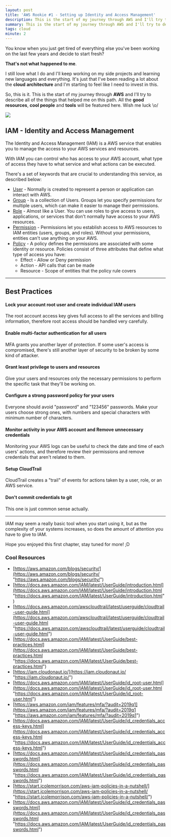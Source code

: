 ```yaml
---
layout: post
title: 'AWS Rookie #1 - Setting up Identity and Access Management'
description: This is the start of my journey through AWS and I'll try to describe all of the things that helped me on this path. All the good resources, cool people and tools will be featured here
summary: This is the start of my journey through AWS and I'll try to describe all of the things that helped me on this path. All the good resources, cool people and tools will be featured here.
tags: cloud
minute: 2
---
```


You know when you just get tired of everything else you've been working on the last few years and decide to start fresh?

**That's not what happened to me**.

I still love what I do and I'll keep working on my side projects and learning new languages and everything. It's just that I've been reading a lot about the **cloud** **architecture** and I'm starting to feel like I need to invest in this.

So, this is it. This is the start of my journey through **AWS** and I'll try to describe all of the things that helped me on this path. All the **good resources**, **cool people** and **tools** will be featured here. Wish me luck \\o/

![](https://media.giphy.com/media/RrVzUOXldFe8M/giphy.gif)

## IAM - Identity and Access Management

The Identity and Access Management (IAM) is a AWS service that enables you to manage the access to your AWS services and resources.

With IAM you can control who has access to your AWS account, what type of access they have to what service and what actions can be executed.

There's a set of keywords that are crucial to understanding this service, as described below:

* [User](https://docs.aws.amazon.com/IAM/latest/UserGuide/id_users.html) - Normally is created to represent a person or application can interact with AWS.
* [Group](https://docs.aws.amazon.com/IAM/latest/UserGuide/id_groups.html) - Is a collection of Users. Groups let you specify permissions for multiple users, which can make it easier to manage their permissions.
* [Role](https://docs.aws.amazon.com/IAM/latest/UserGuide/id_roles.html) - Almost like a User. You can use roles to give access to users, applications, or services that don't normally have access to your AWS resources.
* [Permission](https://aws.amazon.com/iam/features/manage-permissions/) - Permissions let you establish access to AWS resources to IAM entities (users, groups, and roles). Without your permissions, entities can't use anything on your AWS.
* [Policy](https://docs.aws.amazon.com/IAM/latest/UserGuide/access_policies.html) - A policy defines the permissions are associated with some identity or resource. Policies consist of three attributes that define what type of access you have:
  * Effect - Allow or Deny permission
  * Action - API calls that can be made
  * Resource - Scope of entities that the policy rule covers

---

## Best Practices

#### Lock your account root user and create individual IAM users

The root account access key gives full access to all the services and billing information, therefore root access should be handled very carefully.

#### Enable multi-factor authentication for all users

MFA grants you another layer of protection. If some user's access is compromised, there's still another layer of security to be broken by some kind of attacker.

#### Grant least privilege to users and resources

Give your users and resources only the necessary permissions to perform the specific task that they'll be working on.

#### Configure a strong password policy for your users

Everyone should avoid "password" and "123456" passwords. Make your users choose strong ones, with numbers and special characters with minimum number of characters.

#### Monitor activity in your AWS account and Remove unnecessary credentials

Monitoring your AWS logs can be useful to check the date and time of each users' actions, and therefore review their permissions and remove credentials that aren't related to them.

#### Setup CloudTrail

CloudTrail creates a "trail" of events for actions taken by a user, role, or an AWS service.

#### Don't commit credentials to git

This one is just common sense actually.

***

IAM may seem a really basic tool when you start using it, but as the complexity of your systems increases, so does the amount of attention you have to give to IAM.

Hope you enjoyed this first chapter, stay tuned for more! ;D


### Cool Resources

* [https://aws.amazon.com/blogs/security/](https://aws.amazon.com/blogs/security/ "https://aws.amazon.com/blogs/security/")
* [https://docs.aws.amazon.com/IAM/latest/UserGuide/introduction.html](https://docs.aws.amazon.com/IAM/latest/UserGuide/introduction.html "https://docs.aws.amazon.com/IAM/latest/UserGuide/introduction.html")
* [https://docs.aws.amazon.com/awscloudtrail/latest/userguide/cloudtrail-user-guide.html](https://docs.aws.amazon.com/awscloudtrail/latest/userguide/cloudtrail-user-guide.html "https://docs.aws.amazon.com/awscloudtrail/latest/userguide/cloudtrail-user-guide.html")
* [https://docs.aws.amazon.com/IAM/latest/UserGuide/best-practices.html](https://docs.aws.amazon.com/IAM/latest/UserGuide/best-practices.html "https://docs.aws.amazon.com/IAM/latest/UserGuide/best-practices.html")
* [https://iam.cloudonaut.io/](https://iam.cloudonaut.io/ "https://iam.cloudonaut.io/")
* [https://docs.aws.amazon.com/IAM/latest/UserGuide/id_root-user.html](https://docs.aws.amazon.com/IAM/latest/UserGuide/id_root-user.html "https://docs.aws.amazon.com/IAM/latest/UserGuide/id_root-user.html")
* [https://aws.amazon.com/iam/features/mfa/?audit=2019q1](https://aws.amazon.com/iam/features/mfa/?audit=2019q1 "https://aws.amazon.com/iam/features/mfa/?audit=2019q1")
* [https://docs.aws.amazon.com/IAM/latest/UserGuide/id_credentials_access-keys.html](https://docs.aws.amazon.com/IAM/latest/UserGuide/id_credentials_access-keys.html "https://docs.aws.amazon.com/IAM/latest/UserGuide/id_credentials_access-keys.html")
* [https://docs.aws.amazon.com/IAM/latest/UserGuide/id_credentials_passwords.html](https://docs.aws.amazon.com/IAM/latest/UserGuide/id_credentials_passwords.html "https://docs.aws.amazon.com/IAM/latest/UserGuide/id_credentials_passwords.html")
* [https://start.jcolemorrison.com/aws-iam-policies-in-a-nutshell/](https://start.jcolemorrison.com/aws-iam-policies-in-a-nutshell/ "https://start.jcolemorrison.com/aws-iam-policies-in-a-nutshell/")
* [https://docs.aws.amazon.com/IAM/latest/UserGuide/id_credentials_passwords.html](https://docs.aws.amazon.com/IAM/latest/UserGuide/id_credentials_passwords.html "https://docs.aws.amazon.com/IAM/latest/UserGuide/id_credentials_passwords.html")